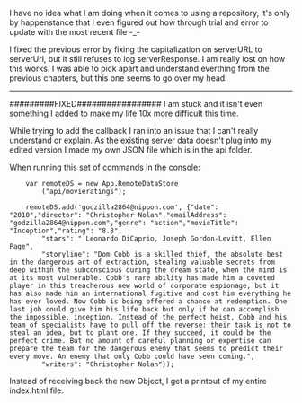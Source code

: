 I have no idea what I am doing when it comes to using a repository, it's only by happenstance that I even figured out how through trial and error to update with the most recent file -_-


I fixed the previous error by fixing the capitalization on serverURL to serverUrl, but it still refuses to log serverResponse. I am really lost on how this works. I was able to pick apart and understand everthing from the previous chapters, but this one seems to go over my head.


---
#########FIXED#################
I am stuck and it isn't even something I added to make my life 10x more difficult this time.

While trying to add the callback I ran into an issue that I can't really understand or explain. As the existing server data doesn't plug into my edited version I made my own JSON file which is in the api folder. 

When running this set of commands in the console:

        var remoteDS = new App.RemoteDataStore
            ("api/movieratings");
            
        remoteDS.add('godzilla2864@nippon.com', {"date": "2010","director": "Christopher Nolan","emailAddress":         "godzilla2864@nippon.com","genre": "action","movieTitle": "Inception","rating": "8.8",
            "stars": " Leonardo DiCaprio, Joseph Gordon-Levitt, Ellen Page",
            "storyline": "Dom Cobb is a skilled thief, the absolute best in the dangerous art of extraction, stealing valuable secrets from deep within the subconscious during the dream state, when the mind is at its most vulnerable. Cobb's rare ability has made him a coveted player in this treacherous new world of corporate espionage, but it has also made him an international fugitive and cost him everything he has ever loved. Now Cobb is being offered a chance at redemption. One last job could give him his life back but only if he can accomplish the impossible, inception. Instead of the perfect heist, Cobb and his team of specialists have to pull off the reverse: their task is not to steal an idea, but to plant one. If they succeed, it could be the perfect crime. But no amount of careful planning or expertise can prepare the team for the dangerous enemy that seems to predict their every move. An enemy that only Cobb could have seen coming.",
            "writers": "Christopher Nolan"});
            
Instead of receiving back the new Object, I get a printout of my entire index.html file.
